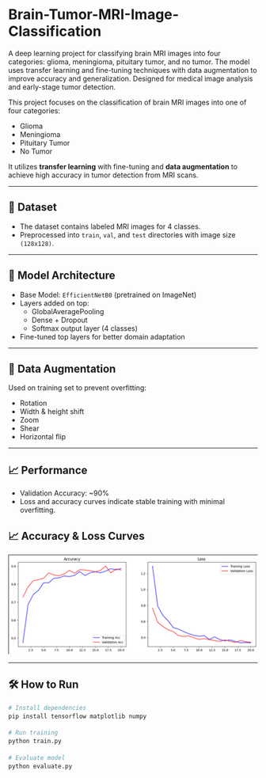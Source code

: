# Brain-Tumor-MRI-Image-Classification
A deep learning project for classifying brain MRI images into four categories: glioma, meningioma, pituitary tumor, and no tumor. The model uses transfer learning and fine-tuning techniques with data augmentation to improve accuracy and generalization. Designed for medical image analysis and early-stage tumor detection.



This project focuses on the classification of brain MRI images into one of four categories:
- Glioma
- Meningioma
- Pituitary Tumor
- No Tumor

It utilizes **transfer learning** with fine-tuning and **data augmentation** to achieve high accuracy in tumor detection from MRI scans.

---

## 📂 Dataset
- The dataset contains labeled MRI images for 4 classes.
- Preprocessed into `train`, `val`, and `test` directories with image size `(128x128)`.

---

## 📌 Model Architecture
- Base Model: `EfficientNetB0` (pretrained on ImageNet)
- Layers added on top:
  - GlobalAveragePooling
  - Dense + Dropout
  - Softmax output layer (4 classes)
- Fine-tuned top layers for better domain adaptation

---

## 🧪 Data Augmentation
Used on training set to prevent overfitting:
- Rotation
- Width & height shift
- Zoom
- Shear
- Horizontal flip

---

## 📈 Performance
- Validation Accuracy: ~90%
- Loss and accuracy curves indicate stable training with minimal overfitting.


## 📈 Accuracy & Loss Curves

![Model Accuracy and Loss](Screenshot%202025-07-29%20084415.png)


---

## 🛠️ How to Run
```bash
# Install dependencies
pip install tensorflow matplotlib numpy

# Run training
python train.py

# Evaluate model
python evaluate.py
